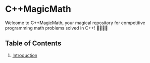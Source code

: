 # C++MagicMath

Welcome to C++MagicMath, your magical repository for competitive programming math problems solved in C++! 🚀🔢🧙‍♂️

## Table of Contents

1. [Introduction](#introduction)
